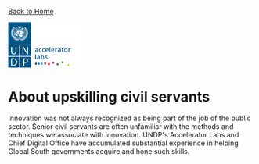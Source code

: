 
[Back to Home](../README.md)

<img src="../public/imgs/UNDP_accelerator_labs_logo_vertical_color_RGB.png"  width="150" alt="undp_accelerator_labs_logo">

# About upskilling civil servants

Innovation was not always recognized as being part of the job of the public sector. Senior civil servants are often unfamiliar with the methods and techniques we associate with innovation. UNDP's Accelerator Labs and Chief Digital Office have accumulated substantial experience in helping Global South governments acquire and hone such skills.
